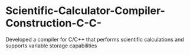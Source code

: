 # Scientific-Calculator-Compiler-Construction-C-C-
Developed a compiler for C/C++ that performs scientific calculations and supports variable storage capabilities
